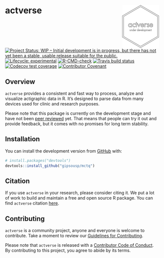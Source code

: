 
<!-- README.md is generated from README.Rmd. Please edit that file -->

# actverse <a href='https://gipsousp.github.io/actverse'><img src='man/figures/logo.png' align="right" height="139" /></a>

<!-- badges: start -->

[![Project Status: WIP – Initial development is in progress, but there
has not yet been a stable, usable release suitable for the
public.](https://www.repostatus.org/badges/latest/wip.svg)](https://www.repostatus.org/#wip)
[![Lifecycle:
experimental](https://img.shields.io/badge/lifecycle-experimental-orange.svg)](https://www.tidyverse.org/lifecycle/#experimental)
[![R-CMD-check](https://github.com/gipsousp/actverse/workflows/R-CMD-check/badge.svg)](https://github.com/gipsousp/actverse/actions)
[![Travis build
status](https://travis-ci.com/gipsousp/actverse.svg?branch=master)](https://travis-ci.com/gipsousp/actverse)
[![Codecov test
coverage](https://codecov.io/gh/gipsousp/actverse/branch/master/graph/badge.svg)](https://codecov.io/gh/gipsousp/actverse?branch=master)
[![Contributor
Covenant](https://img.shields.io/badge/Contributor%20Covenant-v2.0%20adopted-ff69b4.svg)](https://gipsousp.github.io/actverse/CODE_OF_CONDUCT.html)
<!-- badges: end -->

## Overview

`actverse` provides a consistent and fast way to process, analyze and
visualize actigraphic data in R. It’s designed to parse data from many
devices used for clinic and research purposes.

Please note that this package is currently on the development stage and
have not been [peer
reviewed](https://devguide.ropensci.org/softwarereviewintro.html) yet.
That means that people can try it out and provide feedback, but it comes
with no promises for long term stability.

## Installation

You can install the development version from
[GitHub](https://github.com/) with:

``` r
# install.packages("devtools")
devtools::install_github("gipsousp/mctq")
```

## Citation

If you use `actverse` in your research, please consider citing it. We
put a lot of work to build and maintain a free and open source R
package. You can find `actverse` citation
[here](https://gipsousp.github.io/actverse/authors.html).

## Contributing

`actverse` is a community project, anyone and everyone is welcome to
contribute. Take a moment to review our [Guidelines for
Contributing](https://gipsousp.github.io/actverse/CONTRIBUTING.html).

Please note that `actverse` is released with a [Contributor Code of
Conduct](https://gipsousp.github.io/actverse/CODE_OF_CONDUCT.html). By
contributing to this project, you agree to abide by its terms.

